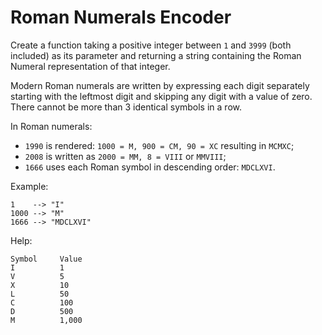 # Roman Numerals Encoder

Create a function taking a positive integer between `1` and `3999` (both included) as its parameter and returning a string containing the Roman Numeral representation of that integer.

Modern Roman numerals are written by expressing each digit separately starting with the leftmost digit and skipping any digit with a value of zero. There cannot be more than 3 identical symbols in a row.

In Roman numerals:

-   `1990` is rendered: `1000 = M, 900 = CM, 90 = XC` resulting in `MCMXC`;
-   `2008` is written as `2000 = MM, 8 = VIII` or `MMVIII`;
-   `1666` uses each Roman symbol in descending order: `MDCLXVI`.

Example:

```
1    --> "I"
1000 --> "M"
1666 --> "MDCLXVI"
```

Help:

```
Symbol     Value
I          1
V          5
X          10
L          50
C          100
D          500
M          1,000
```
